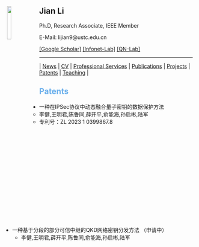 <body>
	<img align="left" width="15%" height="15%" hspace = 10 src="/homepage/images/Photo-lijian.JPG"/>
		<span>
			<h2 size="8" face="" color="black">Jian Li</h2>
			<p>
				Ph.D, Research Associate, IEEE Member
			</p>
			<p>
				E-Mail: lijian9@ustc.edu.cn
			</p>
			<p>
				<a href="https://scholar.google.com/citations?user=ZuP2MtEAAAAJ&hl=zh-CN">[Google Scholar]</a> <a href="http://if.ustc.edu.cn/member.php">[Infonet-Lab]</a> <a href="https://qnlab-ustc.com/">[QN-Lab]</a>
			</p>
		</span>
</body>

***

| [News](/homepage/) | [CV](/homepage/CV.html) | [Professional Services](/homepage/services.html) | [Publications](/homepage/publications.html) | [Projects](/homepage/projects.html) | [Patents](/homepage/patents.html) | [Teaching](/homepage/teaching.html) |  

## <font color=#6EB1EC>Patents</font>
- 一种在IPSec协议中动态融合量子密钥的数据保护方法
	- 李健,王明君,陈鲁同,薛开平,俞能海,孙启彬,陆军
	- 专利号：ZL 2023 1 0399867.8
- 一种基于分段的部分可信中继的QKD网络密钥分发方法 （申请中）
	- 李健,王明君,薛开平,陈鲁同,俞能海,孙启彬,陆军

